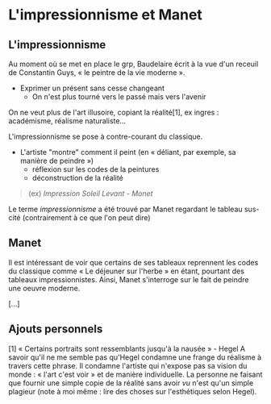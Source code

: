 # L'impressionnisme et Manet

## L'impressionnisme

Au moment où se met en place le grp,  Baudelaire écrit à la vue d'un receuil de Constantin Guys, « le peintre de la vie moderne ».

* Exprimer un présent sans cesse changeant
  * On n'est plus tourné vers le passé mais vers l'avenir

On ne veut plus de l'art illusoire, copiant la réalité[1], ex ingres : académisme, réalisme naturaliste...

L'impressionnisme se pose à contre-courant du classique.
* L'artiste "montre" comment il peint (en « déliant, par exemple, sa manière de peindre »)
  * réflexion sur les codes de la peintures
  * déconstruction de la réalité

> (ex) *Impression Soleil Levant - Monet*

Le terme *impressionnisme* a été trouvé par Manet regardant le tableau sus-cité (contrairement à ce que l'on peut dire)

## Manet

Il est intéressant de voir que certains de ses tableaux reprennent les codes du classique comme « Le déjeuner sur l'herbe » en étant, pourtant des tableaux impressionnistes. Ainsi, Manet s'interroge sur le fait de peindre une oeuvre moderne.

[...]

## Ajouts personnels

[1] « Certains portraits sont ressemblants jusqu'à la nausée » - Hegel
A savoir qu'il ne me semble pas qu'Hegel condamne une frange du réalisme à travers cette phrase. Il condamne l'artiste qui n'expose pas sa vision du monde : « l'art c'est voir » et de manière individuelle. La personne ne faisant que fournir une simple copie de la réalité sans avoir *vu* n'est qu'un simple plagieur (note à moi même : lire des choses sur l'esthétiques selon Hegel).
